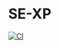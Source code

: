 # SE-XP

[![CI](https://github.com/yv0vaa/SE-XP/actions/workflows/ci.yml/badge.svg?branch=main)](https://github.com/yv0vaa/SE-XP/actions/workflows/ci.yml)
